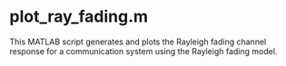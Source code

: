 # plot_ray_fading.m
This MATLAB script generates and plots the Rayleigh fading channel response for a communication system using the Rayleigh fading model.
